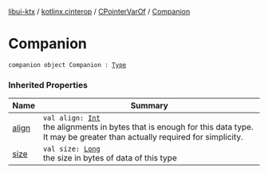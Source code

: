 [libui-ktx](../../index.md) / [kotlinx.cinterop](../index.md) / [CPointerVarOf](index.md) / [Companion](./-companion.md)

# Companion

`companion object Companion : `[`Type`](../-c-variable/-type/index.md)

### Inherited Properties

| Name | Summary |
|---|---|
| [align](../-c-variable/-type/align.md) | `val align: `[`Int`](https://kotlinlang.org/api/latest/jvm/stdlib/kotlin/-int/index.html)<br>the alignments in bytes that is enough for this data type. It may be greater than actually required for simplicity. |
| [size](../-c-variable/-type/size.md) | `val size: `[`Long`](https://kotlinlang.org/api/latest/jvm/stdlib/kotlin/-long/index.html)<br>the size in bytes of data of this type |
